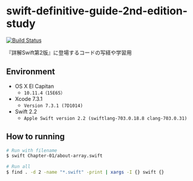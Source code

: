 # swift-definitive-guide-2nd-edition-study

[![Build Status](https://travis-ci.org/raimon49/swift-definitive-guide-2nd-edition-study.svg?branch=master)](https://travis-ci.org/raimon49/swift-definitive-guide-2nd-edition-study)

『詳解Swift第2版』に登場するコードの写経や学習用

## Environment

* OS X El Capitan
    * `10.11.4（15E65）`
* Xcode 7.3.1
    * `Version 7.3.1 (7D1014)`
* Swift 2.2
    * `Apple Swift version 2.2 (swiftlang-703.0.18.8 clang-703.0.31)`

## How to running

```sh
# Run with filename
$ swift Chapter-01/about-array.swift

# Run all
$ find . -d 2 -name "*.swift" -print | xargs -I {} swift {}
```
